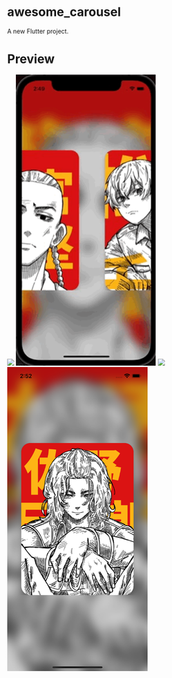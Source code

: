 # awesome_carousel

A new Flutter project.

# Preview
<img src="preview/image.png" width="425"/> <img src="preview.gif" width="325"/> 
<img src="preview/image.png" width="425"/> <img src="preview.png" width="325"/> 


